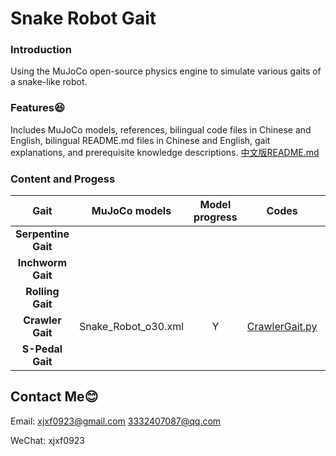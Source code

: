 # Snake Robot Gait

### Introduction
Using the MuJoCo open-source physics engine to simulate various gaits of a snake-like robot.

### Features😆
Includes MuJoCo models, references, bilingual code files in Chinese and English, bilingual README.md files in Chinese and English, gait explanations, and prerequisite knowledge descriptions. [中文版README.md](./README_zh.md)

### Content and Progess
|        Gait         |    MuJoCo models    | Model progress |                    Codes                    | Code progress |                                       References                                       |
|:-------------------:|:-------------------:|:--------------:|:-------------------------------------------:|:-------------:|:--------------------------------------------------------------------------------------:|
| **Serpentine Gait** |                     |                |                                             |               |                                                                                        |
|  **Inchworm Gait**  |                     |                |                                             |               |                                                                                        |
|  **Rolling Gait**   |                     |                |                                             |               |                                                                                        |
|  **Crawler Gait**   | Snake_Robot_o30.xml |       Y        | [CrawlerGait.py](./codes/CrawlerGait.py) |       Y       | [2016](./references/2016_Gait_Design_of_A_Snake_Robot_by_Connecting_Simple_Shapes.pdf) |
|  **S-Pedal Gait**   |                     |                |                                             |               |                                                                                        |


## Contact Me😊
Email: xjxf0923@gmail.com 3332407087@qq.com

WeChat: xjxf0923
